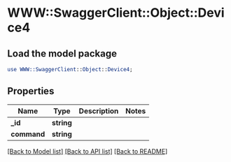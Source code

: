 # WWW::SwaggerClient::Object::Device4

## Load the model package
```perl
use WWW::SwaggerClient::Object::Device4;
```

## Properties
Name | Type | Description | Notes
------------ | ------------- | ------------- | -------------
**_id** | **string** |  | 
**command** | **string** |  | 

[[Back to Model list]](../README.md#documentation-for-models) [[Back to API list]](../README.md#documentation-for-api-endpoints) [[Back to README]](../README.md)


